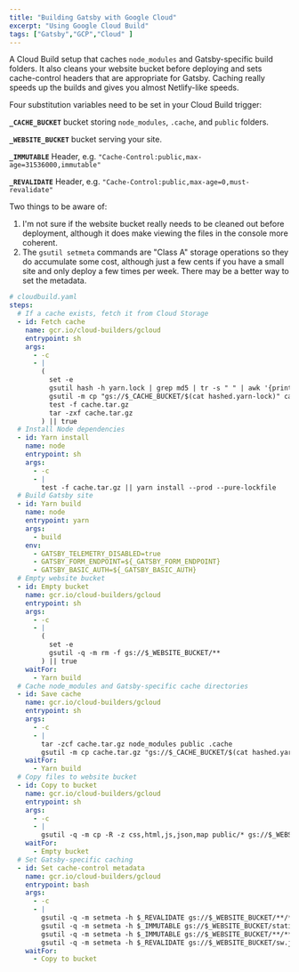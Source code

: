 ```yaml
---
title: "Building Gatsby with Google Cloud"
excerpt: "Using Google Cloud Build"
tags: ["Gatsby","GCP","Cloud" ]
---
```


A Cloud Build setup that caches `node_modules` and Gatsby-specific build folders. It also cleans your website bucket before deploying and sets cache-control headers that are appropriate for Gatsby. Caching really speeds up the builds and gives you almost Netlify-like speeds.

Four substitution variables need to be set in your Cloud Build trigger:

**`_CACHE_BUCKET`** bucket storing  `node_modules`, `.cache`, and `public` folders.

**`_WEBSITE_BUCKET`** bucket serving your site.

**`_IMMUTABLE`** Header, e.g. `"Cache-Control:public,max-age=31536000,immutable"`

**`_REVALIDATE`** Header, e.g. `"Cache-Control:public,max-age=0,must-revalidate"`

Two things to be aware of: 

1. I'm not sure if the website bucket really needs to be cleaned out before deployment, although it does make viewing the files in the console more coherent.
2. The `gsutil setmeta` commands are "Class A" storage operations so they do accumulate some cost, although just a few cents if you have a small site and only deploy a few times per week. There may be a better way to set the metadata.

```yaml
# cloudbuild.yaml
steps:
  # If a cache exists, fetch it from Cloud Storage
  - id: Fetch cache
    name: gcr.io/cloud-builders/gcloud
    entrypoint: sh
    args:
      - -c
      - |
        (
          set -e
          gsutil hash -h yarn.lock | grep md5 | tr -s " " | awk '{print $3}' > hashed.yarn-lock
          gsutil -m cp "gs://$_CACHE_BUCKET/$(cat hashed.yarn-lock)" cache.tar.gz 2> /dev/null
          test -f cache.tar.gz
          tar -zxf cache.tar.gz
        ) || true
  # Install Node dependencies
  - id: Yarn install
    name: node
    entrypoint: sh
    args:
      - -c
      - |
        test -f cache.tar.gz || yarn install --prod --pure-lockfile
  # Build Gatsby site
  - id: Yarn build
    name: node
    entrypoint: yarn
    args:
      - build
    env:
      - GATSBY_TELEMETRY_DISABLED=true
      - GATSBY_FORM_ENDPOINT=${_GATSBY_FORM_ENDPOINT}
      - GATSBY_BASIC_AUTH=${_GATSBY_BASIC_AUTH}
  # Empty website bucket
  - id: Empty bucket
    name: gcr.io/cloud-builders/gcloud
    entrypoint: sh
    args:
      - -c
      - |
        (
          set -e
          gsutil -q -m rm -f gs://$_WEBSITE_BUCKET/**
        ) || true
    waitFor:
      - Yarn build
  # Cache node_modules and Gatsby-specific cache directories
  - id: Save cache
    name: gcr.io/cloud-builders/gcloud
    entrypoint: sh
    args:
      - -c
      - |
        tar -zcf cache.tar.gz node_modules public .cache
        gsutil -m cp cache.tar.gz "gs://$_CACHE_BUCKET/$(cat hashed.yarn-lock)"
    waitFor:
      - Yarn build
  # Copy files to website bucket
  - id: Copy to bucket
    name: gcr.io/cloud-builders/gcloud
    entrypoint: sh
    args:
      - -c
      - |
        gsutil -q -m cp -R -z css,html,js,json,map public/* gs://$_WEBSITE_BUCKET
    waitFor:
      - Empty bucket
  # Set Gatsby-specific caching
  - id: Set cache-control metadata
    name: gcr.io/cloud-builders/gcloud
    entrypoint: bash
    args:
      - -c
      - |
        gsutil -q -m setmeta -h $_REVALIDATE gs://$_WEBSITE_BUCKET/**/**
        gsutil -q -m setmeta -h $_IMMUTABLE gs://$_WEBSITE_BUCKET/static/**
        gsutil -q -m setmeta -h $_IMMUTABLE gs://$_WEBSITE_BUCKET/**/**.{css,js}
        gsutil -q -m setmeta -h $_REVALIDATE gs://$_WEBSITE_BUCKET/sw.js
    waitFor:
      - Copy to bucket
```